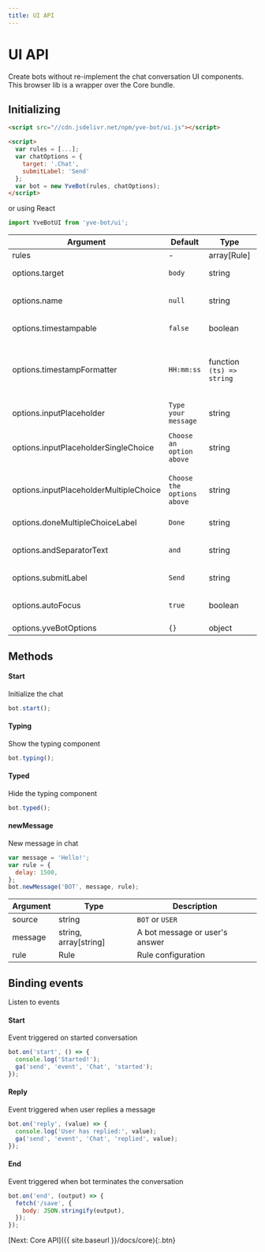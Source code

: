 ```yaml
---
title: UI API
---
```


# UI API

Create bots without re-implement the chat conversation UI components. This browser lib is a wrapper over the Core bundle.

## Initializing
```html
<script src="//cdn.jsdelivr.net/npm/yve-bot/ui.js"></script>

<script>
  var rules = [...];
  var chatOptions = {
    target: '.Chat',
    submitLabel: 'Send'
  };
  var bot = new YveBot(rules, chatOptions);
</script>
```

or using React
```javascript
import YveBotUI from 'yve-bot/ui';
```

| Argument | Default | Type | Description |
|----------|---------|------|-------------|
| rules | - | array[Rule] | Array of Rule
| options.target | `body` | string | DOM target to create the chat
| options.name | `null` | string | The bot name. If filled, a label will appear in message bubble
| options.timestampable | `false` | boolean | Show current time of messages
| options.timestampFormatter | `HH:mm:ss` | function `(ts) => string` | Change format of timestamp displayed in messages. You can also use moment.js lib, by `ts => moment(ts).fromNow();`
| options.inputPlaceholder | `Type your message` | string | Message of input placeholder
| options.inputPlaceholderSingleChoice | `Choose an option above` | string | Message of input placeholder when current rule is a SingleChoice type
| options.inputPlaceholderMultipleChoice | `Choose the options above` | string | Message of input placeholder when current rule is a MultipleChoice type
| options.doneMultipleChoiceLabel | `Done` | string | Button label of MultipleChoice type
| options.andSeparatorText | `and` | string | Used to join the user's answer in MultipleChoice type
| options.submitLabel | `Send` | string | Button label of submit message
| options.autoFocus | `true` | boolean | Autofocus the message input whenever possible
| options.yveBotOptions | `{}` | object | YveBot Core options


## Methods

#### Start

Initialize the chat

```javascript
bot.start();
```

#### Typing

Show the typing component

```javascript
bot.typing();
```

#### Typed

Hide the typing component

```javascript
bot.typed();
```

#### newMessage

New message in chat

```javascript
var message = 'Hello!';
var rule = {
  delay: 1500,
};
bot.newMessage('BOT', message, rule);
```

| Argument | Type | Description |
|----------|------|-------------|
| source | string | `BOT` or `USER`
| message | string, array[string] | A bot message or user's answer
| rule | Rule | Rule configuration


## Binding events

Listen to events

#### Start

Event triggered on started conversation

```javascript
bot.on('start', () => {
  console.log('Started!');
  ga('send', 'event', 'Chat', 'started');
});
```

#### Reply

Event triggered when user replies a message

```javascript
bot.on('reply', (value) => {
  console.log('User has replied:', value);
  ga('send', 'event', 'Chat', 'replied', value);
});
```

#### End

Event triggered when bot terminates the conversation

```javascript
bot.on('end', (output) => {
  fetch('/save', {
    body: JSON.stringify(output),
  });
});
```

[Next: Core API]({{ site.baseurl }}/docs/core){:.btn}
